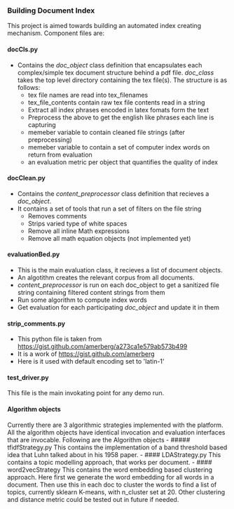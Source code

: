 ### Building Document Index

This project is aimed towards building an automated index creating mechanism.
Component files are:
#### docCls.py
- Contains the *doc_object* class definition that encapsulates each complex/simple tex document structure behind a pdf file. *doc_class* takes the top level directory containing the tex file(s). The structure is as follows:
    - tex file names are read into tex_filenames
    - tex_file_contents contain raw tex file contents read in a string
    - Extract all index phrases encoded in latex fomats form the text
    - Preprocess the above to get the english like phrases each line is capturing
    - memeber variable to contain cleaned file strings (after preprocessing)
    - memeber variable to contain a set of computer index words on return from evaluation
    - an evaluation metric per object that quantifies the quality of index 

#### docClean.py
- Contains the *content_preprocessor*  class definition that recieves a *doc_object*.
- It contains a set of tools that run a set of filters on the file string
	- Removes comments
	- Strips varied type of white spaces
	- Remove all inline Math expressions
	- Remove all math equation objects (not implemented yet)

#### evaluationBed.py
- This is the main evaluation class, it recieves a list of document objects.
- An algotithm creates the relevant corpus from all documents.
- *content_preprocessor* is run on each doc_object to get a sanitized file string containing filtered content strings from them
- Run some algorithm to compute index words
- Get evaluation for each participating *doc_object* and update it in them

#### strip_comments.py
- This python file is taken from https://gist.github.com/amerberg/a273ca1e579ab573b499
- It is a work of https://gist.github.com/amerberg
- Here is it used with default encoding set to 'latin-1'

#### test_driver.py
This file is the main invokating point for any demo run.

#### Algorithm objects
Currently there are 3 algorithmic strategies implemented with the platform. 
All the algorithm objects have identical invocation and evaluation interfaces that are invocable.
Following are the Algorithm objects
    - ##### tfidfStrategy.py
    This contains the implementation of a band threshold based idea that Luhn talked about in his 1958 paper.
    - #### LDAStrategy.py
    This contains a topic modelling approach, that works per document.
    - #### word2vecStrategy
    This contains the word embedding based clustering approach. Here first we generate the word embedding for all words in a document.
    Then use this in each doc to cluster the words to find a list of topics, currently sklearn K-means, with n_cluster set at 20.
    Other clustering and distance metric could be tested out in future if needed.
